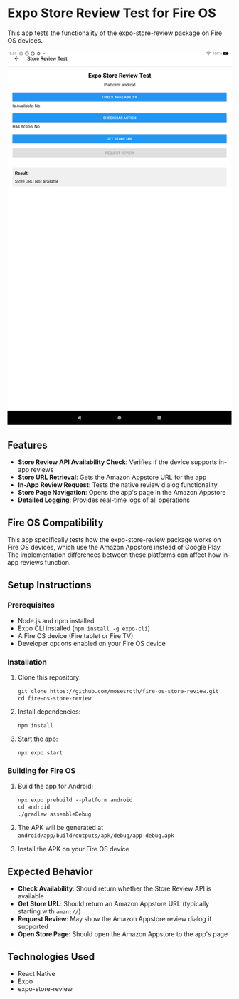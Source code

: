 # Expo Store Review Test for Fire OS

This app tests the functionality of the expo-store-review package on Fire OS devices.

![App Screenshot](./fire_tablet_screenshot.png)

## Features

- **Store Review API Availability Check**: Verifies if the device supports in-app reviews
- **Store URL Retrieval**: Gets the Amazon Appstore URL for the app
- **In-App Review Request**: Tests the native review dialog functionality
- **Store Page Navigation**: Opens the app's page in the Amazon Appstore
- **Detailed Logging**: Provides real-time logs of all operations

## Fire OS Compatibility

This app specifically tests how the expo-store-review package works on Fire OS devices, which use the Amazon Appstore instead of Google Play. The implementation differences between these platforms can affect how in-app reviews function.

## Setup Instructions

### Prerequisites
- Node.js and npm installed
- Expo CLI installed (`npm install -g expo-cli`)
- A Fire OS device (Fire tablet or Fire TV)
- Developer options enabled on your Fire OS device

### Installation

1. Clone this repository:
   ```
   git clone https://github.com/mosesroth/fire-os-store-review.git
   cd fire-os-store-review
   ```

2. Install dependencies:
   ```
   npm install
   ```

3. Start the app:
   ```
   npx expo start
   ```

### Building for Fire OS

1. Build the app for Android:
   ```
   npx expo prebuild --platform android
   cd android
   ./gradlew assembleDebug
   ```

2. The APK will be generated at `android/app/build/outputs/apk/debug/app-debug.apk`

3. Install the APK on your Fire OS device

## Expected Behavior

- **Check Availability**: Should return whether the Store Review API is available
- **Get Store URL**: Should return an Amazon Appstore URL (typically starting with `amzn://`)
- **Request Review**: May show the Amazon Appstore review dialog if supported
- **Open Store Page**: Should open the Amazon Appstore to the app's page

## Technologies Used

- React Native
- Expo
- expo-store-review
